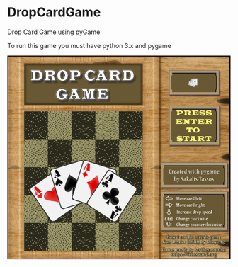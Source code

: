 # DropCardGame
Drop Card Game using pyGame

To run this game you must have python 3.x and pygame

![alt text](https://github.com/sakalist/DropCardGame/blob/master/data/images/start-screen.png?raw=true)
